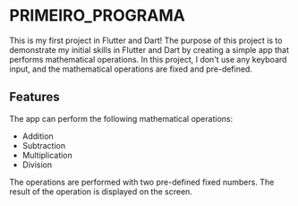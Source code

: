 # PRIMEIRO_PROGRAMA

This is my first project in Flutter and Dart! The purpose of this project is to demonstrate my initial skills in Flutter and Dart by creating a simple app that performs mathematical operations. In this project, I don't use any keyboard input, and the mathematical operations are fixed and pre-defined.

## Features

The app can perform the following mathematical operations:

- Addition
- Subtraction
- Multiplication
- Division

The operations are performed with two pre-defined fixed numbers. The result of the operation is displayed on the screen.
